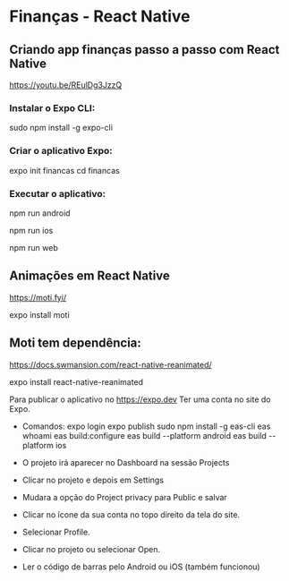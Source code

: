 # Finanças - React Native

## Criando app finanças passo a passo com React Native
https://youtu.be/REulDg3JzzQ

### Instalar o Expo CLI:
sudo npm install -g expo-cli

### Criar o aplicativo Expo:
expo init financas
cd financas

### Executar o aplicativo:
npm run android

npm run ios 

npm run web 

## Animações em React Native
https://moti.fyi/

expo install moti  

## Moti tem dependência:
https://docs.swmansion.com/react-native-reanimated/

expo install react-native-reanimated


Para publicar o aplicativo no https://expo.dev
Ter uma conta no site do Expo.
- Comandos:
expo login
expo publish
sudo npm install -g eas-cli
eas whoami
eas build:configure
eas build --platform android
eas build --platform ios

- O projeto irá aparecer no Dashboard na sessão Projects
- Clicar no projeto e depois em Settings
- Mudara a opção do Project privacy para Public e salvar
- Clicar no ícone da sua conta no topo direito da tela do site.
- Selecionar Profile.
- Clicar no projeto ou selecionar Open.
- Ler o código de barras pelo Android ou iOS (também funcionou)

